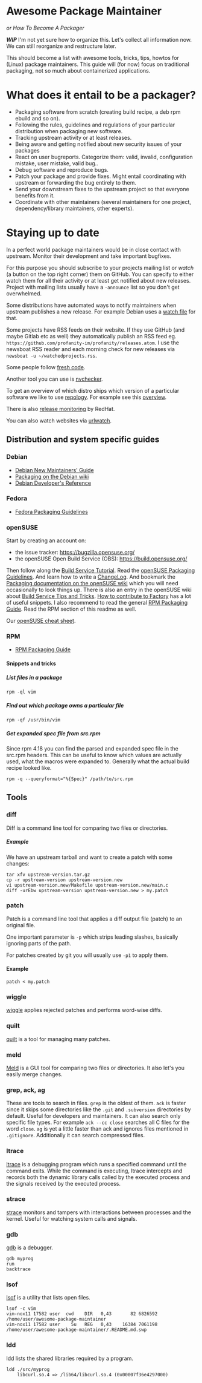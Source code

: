 # Awesome Package Maintainer
*or How To Become A Packager*

***WIP*** I'm not yet sure how to organize this.
Let's collect all information now. We can still reorganize and restructure later.

This should become a list with awesome tools, tricks, tips, howtos for (Linux) package maintainers.
This guide will (for now) focus on traditional packaging, not so much about containerized applications.

# What does it entail to be a packager?

* Packaging software from scratch (creating build recipe, a deb rpm ebuild and so on).
* Following the rules, guidelines and regulations of your particular distribution when packaging new software.
* Tracking upstream activity or at least releases.
* Being aware and getting notified about new security issues of your packages
* React on user bugreports. Categorize them: valid, invalid, configuration mistake, user mistake, valid bug..
* Debug software and reproduce bugs.
* Patch your package and provide fixes. Might entail coordinating with upstream or forwarding the bug entirely to them.
* Send your downstream fixes to the upstream project so that everyone benefits from it.
* Coordinate with other maintainers (several maintainers for one project, dependency/library maintainers, other experts).

# Staying up to date
In a perfect world package maintainers would be in close contact with upstream.
Monitor their development and take important bugfixes.

For this purpose you should subscribe to your projects mailing list or *watch* (a button on the top right corner) them on GitHub.
You can specify to either watch them for all their activity or at least get notified about new releases. Project with mailing lists usually have a `-announce` list so you don't get overwhelmed.

Some distributions have automated ways to notify maintainers when upstream publishes a new release. For example Debian uses a [watch file](https://wiki.debian.org/debian/watch) for that.

Some projects have RSS feeds on their website. If they use GitHub (and maybe Gitlab etc as well) they automatically publish an RSS feed eg. `https://github.com/profanity-im/profanity/releases.atom`.
I use the newsboat RSS reader and each morning check for new releases via `newsboat -u ~/watchedprojects.rss`.

Some people follow [fresh code](https://freshcode.club/).

Another tool you can use is [nvchecker](https://github.com/lilydjwg/nvchecker).

To get an overview of which distro ships which version of a particular software we like to use [repology](https://repology.org/). For example see this [overview](https://repology.org/project/profanity/versions).

There is also [release monitoring](https://release-monitoring.org/) by RedHat.

You can also watch websites via [urlwatch](https://thp.io/2008/urlwatch/).

## Distribution and system specific guides

### Debian
* [Debian New Maintainers' Guide](https://www.debian.org/doc/manuals/maint-guide/)
* [Packaging on the Debian wiki](https://wiki.debian.org/Packaging)
* [Debian Developer's Reference](https://www.debian.org/doc/manuals/maint-guide/index.en.html)

### Fedora
* [Fedora Packaging Guidelines](https://docs.fedoraproject.org/en-US/packaging-guidelines/)

### openSUSE
Start by creating an account on:
* the issue tracker: https://bugzilla.opensuse.org/
* the openSUSE Open Build Service (OBS): https://build.opensuse.org/

Then follow along the [Build Service Tutorial](https://en.opensuse.org/openSUSE:Build_Service_Tutorial). Read the [openSUSE Packaging Guidelines](https://en.opensuse.org/openSUSE:Packaging_guidelines). And learn how to write a [ChangeLog](https://en.opensuse.org/openSUSE:Creating_a_changes_file_(RPM)).
And bookmark the [Packaging documentation on the openSUSE wiki](https://en.opensuse.org/Category:Packaging_documentation) which you will need occasionally to look things up. There is also an entry in the openSUSE wiki about [Build Service Tips and Tricks](https://en.opensuse.org/openSUSE:Build_Service_Tips_and_Tricks). [How to contribute to Factory](https://en.opensuse.org/openSUSE:How_to_contribute_to_Factory) has a lot of useful snippets.
I also recommend to read the general [RPM Packaging Guide](https://rpm-packaging-guide.github.io/).
Read the RPM section of this readme as well.

Our [openSUSE cheat sheet](cheatsheet/openSUSE.md).

### RPM
* [RPM Packaging Guide](https://rpm-packaging-guide.github.io/)

#### Snippets and tricks

##### List files in a package

```
rpm -ql vim
```

##### Find out which package owns a particular file

```
rpm -qf /usr/bin/vim
```

##### Get expanded spec file from src.rpm
Since rpm 4.18 you can find the parsed and expanded spec file in the src.rpm headers.
This can be useful to know which values are actually used, what the macros were expanded to.
Generally what the actual build recipe looked like.

```
rpm -q --queryformat="%{Spec}" /path/to/src.rpm
```

## Tools

### diff
Diff is a command line tool for comparing two files or directories.

##### Example

We have an upstream tarball and want to create a patch with some changes:

```
tar xfv upstream-version.tar.gz
cp -r upstream-version upstream-version.new
vi upstream-version.new/Makefile upstream-version.new/main.c
diff -urEbw upstream-version upstream-version.new > my.patch
```

### patch
Patch is a command line tool that applies a diff output file (patch) to an original file.

One important parameter is `-p` which strips leading slashes, basically ignoring parts of the path.

For patches created by git you will usually use `-p1` to apply them.

#### Example

```
patch < my.patch
```

### wiggle
[wiggle](https://github.com/neilbrown/wiggle/) applies rejected patches and performs word-wise diffs.

### quilt
[quilt](http://savannah.nongnu.org/projects/quilt) is a tool for managing many patches.

### meld
[Meld](https://meldmerge.org/) is a GUI tool for comparing two files or directories.
It also let's you easily merge changes.

### grep, ack, ag
These are tools to search in files. `grep` is the oldest of them.
`ack` is faster since it skips some directories like the `.git` and `.subversion` directories by default.
Useful for developers and maintainers. It can also search only specific file types.
For example `ack --cc close` searches all C files for the word `close`.
`ag` is yet a little faster than ack and ignores files mentioned in `.gitignore`. Additionally it can search compressed files.

### ltrace
[ltrace](http://www.ltrace.org/) is a debugging program which runs a specified command until the command exits.  While the command is executing, ltrace intercepts and records both the dynamic library calls called by the executed process and the signals received by the executed process. 

### strace
[strace](https://strace.io/) monitors and tampers with interactions between processes and the kernel. Useful for watching system calls and signals.

### gdb
[gdb](https://www.gnu.org/software/gdb) is a debugger.

```
gdb myprog
run
backtrace
```

### lsof
[lsof](https://people.freebsd.org/~abe/) is a utility that lists open files.

```
lsof -c vim
vim-nox11 17582 user  cwd    DIR   0,43       82 6826592 /home/user/awesome-package-maintainer
vim-nox11 17582 user    5u   REG   0,43    16384 7061198 /home/user/awesome-package-maintainer/.README.md.swp
```

### ldd
ldd lists the shared libraries required by a program.

```
ldd ./src/myprog
	libcurl.so.4 => /lib64/libcurl.so.4 (0x00007f36e4297000)
```

